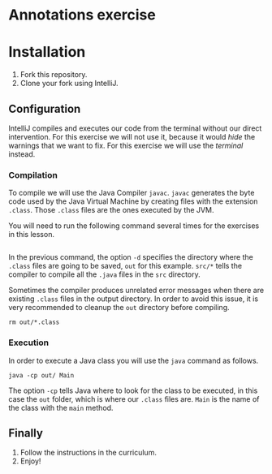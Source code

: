 # Annotations exercise

# Installation

1. Fork this repository.
1. Clone your fork using IntelliJ.

## Configuration

IntelliJ compiles and executes our code from the terminal without our direct intervention. For this
exercise we will not use it, because it would *hide* the warnings that we want to fix. For this
exercise we will use the *terminal* instead.

### Compilation

To compile we will use the Java Compiler `javac`. `javac` generates the byte code used by the Java 
Virtual Machine by creating files with the extension `.class`. Those `.class` files are the ones 
executed by the JVM.

You will need to run the following command several times for the exercises in this lesson.

```

```

In the previous command, the option `-d` specifies the directory where the `.class` files are going
to be saved, `out` for this example. `src/*` tells the compiler to compile all the `.java` files in
the `src` directory.

Sometimes the compiler produces unrelated error messages when there are existing `.class` files in
the output directory. In order to avoid this issue, it is very recommended to cleanup the `out`
directory before compiling.

```
rm out/*.class
```

### Execution

In order to execute a Java class you will use the `java` command as follows.

```
java -cp out/ Main
```

The option `-cp` tells Java where to look for the class to be executed, in this case the `out`
folder, which is where our `.class` files are. `Main` is the name of the class with the `main` 
method. 

## Finally

1. Follow the instructions in the curriculum.
1. Enjoy!
